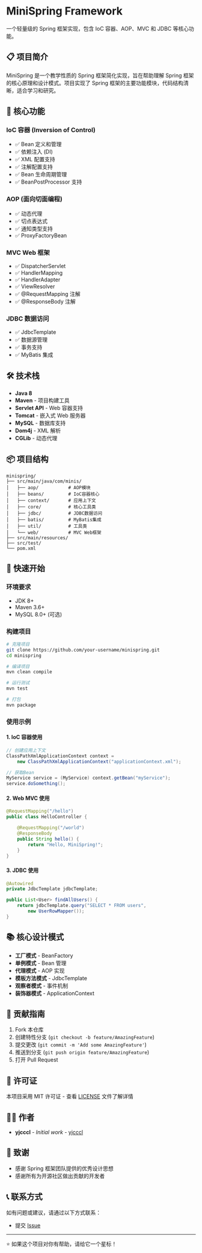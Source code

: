 # MiniSpring Framework

一个轻量级的 Spring 框架实现，包含 IoC 容器、AOP、MVC 和 JDBC 等核心功能。

## 📋 项目简介

MiniSpring 是一个教学性质的 Spring 框架简化实现，旨在帮助理解 Spring 框架的核心原理和设计模式。项目实现了 Spring 框架的主要功能模块，代码结构清晰，适合学习和研究。

## 🚀 核心功能

### IoC 容器 (Inversion of Control)

- ✅ Bean 定义和管理
- ✅ 依赖注入 (DI)
- ✅ XML 配置支持
- ✅ 注解配置支持
- ✅ Bean 生命周期管理
- ✅ BeanPostProcessor 支持

### AOP (面向切面编程)

- ✅ 动态代理
- ✅ 切点表达式
- ✅ 通知类型支持
- ✅ ProxyFactoryBean

### MVC Web 框架

- ✅ DispatcherServlet
- ✅ HandlerMapping
- ✅ HandlerAdapter
- ✅ ViewResolver
- ✅ @RequestMapping 注解
- ✅ @ResponseBody 注解

### JDBC 数据访问

- ✅ JdbcTemplate
- ✅ 数据源管理
- ✅ 事务支持
- ✅ MyBatis 集成

## 🛠️ 技术栈

- **Java 8**
- **Maven** - 项目构建工具
- **Servlet API** - Web 容器支持
- **Tomcat** - 嵌入式 Web 服务器
- **MySQL** - 数据库支持
- **Dom4j** - XML 解析
- **CGLib** - 动态代理

## 📦 项目结构

```
minispring/
├── src/main/java/com/minis/
│   ├── aop/           # AOP模块
│   ├── beans/         # IoC容器核心
│   ├── context/       # 应用上下文
│   ├── core/          # 核心工具类
│   ├── jdbc/          # JDBC数据访问
│   ├── batis/         # MyBatis集成
│   ├── util/          # 工具类
│   └── web/           # MVC Web框架
├── src/main/resources/
├── src/test/
└── pom.xml
```

## 🔧 快速开始

### 环境要求

- JDK 8+
- Maven 3.6+
- MySQL 8.0+ (可选)

### 构建项目

```bash
# 克隆项目
git clone https://github.com/your-username/minispring.git
cd minispring

# 编译项目
mvn clean compile

# 运行测试
mvn test

# 打包
mvn package
```

### 使用示例

#### 1. IoC 容器使用

```java
// 创建应用上下文
ClassPathXmlApplicationContext context =
    new ClassPathXmlApplicationContext("applicationContext.xml");

// 获取Bean
MyService service = (MyService) context.getBean("myService");
service.doSomething();
```

#### 2. Web MVC 使用

```java
@RequestMapping("/hello")
public class HelloController {

    @RequestMapping("/world")
    @ResponseBody
    public String hello() {
        return "Hello, MiniSpring!";
    }
}
```

#### 3. JDBC 使用

```java
@Autowired
private JdbcTemplate jdbcTemplate;

public List<User> findAllUsers() {
    return jdbcTemplate.query("SELECT * FROM users",
        new UserRowMapper());
}
```

## 📚 核心设计模式

- **工厂模式** - BeanFactory
- **单例模式** - Bean 管理
- **代理模式** - AOP 实现
- **模板方法模式** - JdbcTemplate
- **观察者模式** - 事件机制
- **装饰器模式** - ApplicationContext

## 🤝 贡献指南

1. Fork 本仓库
2. 创建特性分支 (`git checkout -b feature/AmazingFeature`)
3. 提交更改 (`git commit -m 'Add some AmazingFeature'`)
4. 推送到分支 (`git push origin feature/AmazingFeature`)
5. 打开 Pull Request

## 📄 许可证

本项目采用 MIT 许可证 - 查看 [LICENSE](LICENSE) 文件了解详情

## 👨‍💻 作者

- **yjcccl** - _Initial work_ - [yjcccl](https://github.com/yjcccl)

## 🙏 致谢

- 感谢 Spring 框架团队提供的优秀设计思想
- 感谢所有为开源社区做出贡献的开发者

## 📞 联系方式

如有问题或建议，请通过以下方式联系：

- 提交 [Issue](https://github.com/your-username/minispring/issues)

---

⭐ 如果这个项目对你有帮助，请给它一个星标！
